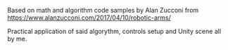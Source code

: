 Based on math and algorithm code samples by Alan Zucconi from https://www.alanzucconi.com/2017/04/10/robotic-arms/

Practical application of said algorythm, controls setup and Unity scene all by me.
